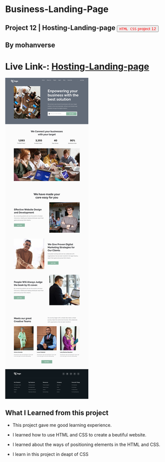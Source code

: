 # Business-Landing-Page


## Project 12 | Hosting-Landing-page <a><button name="button" style = "color: red" onclick="https:">`HTML CSS` project 12</button></a>
## By mohanverse

# Live Link-: [Hosting-Landing-page](Hosting-Landing-page)

![project 12](./12.png)

## What I Learned from this project

* This project gave me good learning experience.

* I learned how to use HTML and CSS to create a beutiful website.

* I learned about the ways of positioning elements in the HTML and CSS.

* I learn in this project in deapt of CSS


